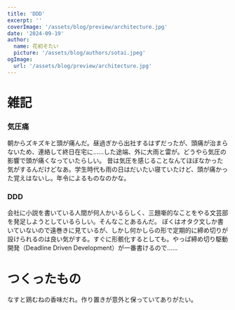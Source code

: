```yaml
---
title: 'DDD'
excerpt: ''
coverImage: '/assets/blog/preview/architecture.jpg'
date: '2024-09-19'
author:
  name: 花初そたい
  picture: '/assets/blog/authors/sotai.jpeg'
ogImage:
  url: '/assets/blog/preview/architecture.jpg'
---
```

# 雑記
### 気圧痛
朝からズキズキと頭が痛んだ。昼過ぎから出社するはずだったが、頭痛が治まらないため、連絡して終日在宅に……した途端、外に大雨と雷が。どうやら気圧の影響で頭が痛くなっていたらしい。
昔は気圧を感じることなんてほぼなかった気がするんだけどなあ。学生時代も雨の日はだいたい寝ていたけど、頭が痛かった覚えはないし。年令によるものなのかな。

### DDD
会社に小説を書いている人間が何人かいるらしく、三題噺的なことをやる文芸部を発足しようとしているらしい。そんなことあるんだ。
ぼくはオタク文しか書いていないので遠巻きに見ているが、しかし何かしらの形で定期的に締め切りが設けられるのは良い気がする。すぐに形骸化するとしても。やっぱ締め切り駆動開発（Deadline Driven Development）が一番書けるので……

# つくったもの
なすと鶏むねの香味だれ。作り置きが意外と保っていてありがたい。